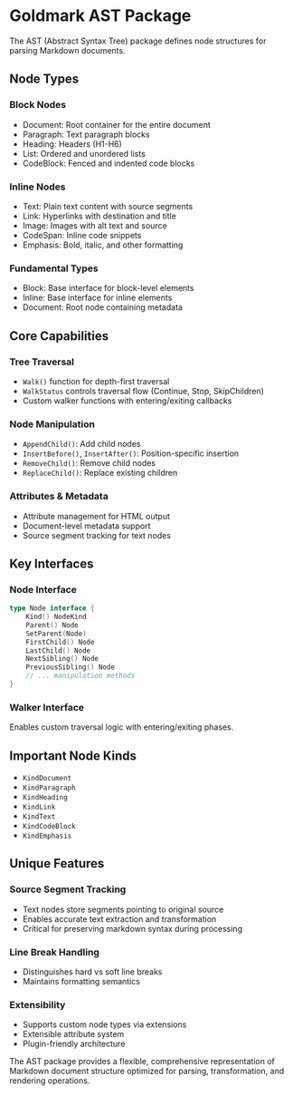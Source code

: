 # Goldmark AST Package

The AST (Abstract Syntax Tree) package defines node structures for parsing Markdown documents.

## Node Types

### Block Nodes
- Document: Root container for the entire document
- Paragraph: Text paragraph blocks  
- Heading: Headers (H1-H6)
- List: Ordered and unordered lists
- CodeBlock: Fenced and indented code blocks

### Inline Nodes
- Text: Plain text content with source segments
- Link: Hyperlinks with destination and title
- Image: Images with alt text and source
- CodeSpan: Inline code snippets
- Emphasis: Bold, italic, and other formatting

### Fundamental Types
- Block: Base interface for block-level elements
- Inline: Base interface for inline elements  
- Document: Root node containing metadata

## Core Capabilities

### Tree Traversal
- `Walk()` function for depth-first traversal
- `WalkStatus` controls traversal flow (Continue, Stop, SkipChildren)
- Custom walker functions with entering/exiting callbacks

### Node Manipulation
- `AppendChild()`: Add child nodes
- `InsertBefore()`, `InsertAfter()`: Position-specific insertion
- `RemoveChild()`: Remove child nodes
- `ReplaceChild()`: Replace existing children

### Attributes & Metadata
- Attribute management for HTML output
- Document-level metadata support
- Source segment tracking for text nodes

## Key Interfaces

### Node Interface
```go
type Node interface {
    Kind() NodeKind
    Parent() Node
    SetParent(Node)
    FirstChild() Node
    LastChild() Node
    NextSibling() Node
    PreviousSibling() Node
    // ... manipulation methods
}
```

### Walker Interface
Enables custom traversal logic with entering/exiting phases.

## Important Node Kinds
- `KindDocument`
- `KindParagraph` 
- `KindHeading`
- `KindLink`
- `KindText`
- `KindCodeBlock`
- `KindEmphasis`

## Unique Features

### Source Segment Tracking
- Text nodes store segments pointing to original source
- Enables accurate text extraction and transformation
- Critical for preserving markdown syntax during processing

### Line Break Handling
- Distinguishes hard vs soft line breaks
- Maintains formatting semantics

### Extensibility
- Supports custom node types via extensions
- Extensible attribute system
- Plugin-friendly architecture

The AST package provides a flexible, comprehensive representation of Markdown document structure optimized for parsing, transformation, and rendering operations.